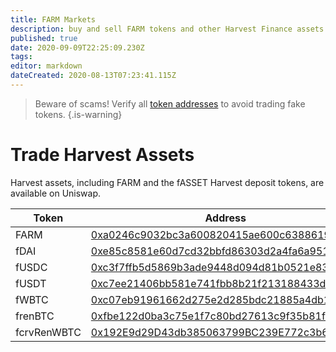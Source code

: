```yaml
---
title: FARM Markets
description: buy and sell FARM tokens and other Harvest Finance assets
published: true
date: 2020-09-09T22:25:09.230Z
tags: 
editor: markdown
dateCreated: 2020-08-13T07:23:41.115Z
---
```


> Beware of scams! Verify all [token addresses](https://github.com/harvest-finance/harvest) to avoid trading fake tokens.
{.is-warning}


# Trade Harvest Assets

Harvest assets, including FARM and the fASSET Harvest deposit tokens, are available on Uniswap.

| Token   | Address | Uniswap |
|---------|---------|---------|
| FARM    | [0xa0246c9032bc3a600820415ae600c6388619a14d][es-farm] | [buy][uni-buy-farm], [info][uni-info-farm]
| fDAI    | [0xe85c8581e60d7cd32bbfd86303d2a4fa6a951dac][es-fdai] | [buy][uni-buy-fdai], [info][uni-info-fdai]
| fUSDC   | [0xc3f7ffb5d5869b3ade9448d094d81b0521e8326f][es-fusdc] | [buy][uni-buy-fusdc], [info][uni-info-fusdc]
| fUSDT   | [0xc7ee21406bb581e741fbb8b21f213188433d9f2f][es-fusdt] | [buy][uni-buy-fusdt], [info][uni-info-fusdt]
| fWBTC   | [0xc07eb91961662d275e2d285bdc21885a4db136b0][es-fwbtc] | [buy][uni-buy-fwbtc], [info][uni-info-fwbtc]
| frenBTC | [0xfbe122d0ba3c75e1f7c80bd27613c9f35b81feec][es-frenbtc] | [buy][uni-buy-frenbtc], [info][uni-info-frenbtc]
| fcrvRenWBTC | [0x192E9d29D43db385063799BC239E772c3b6888F3][es-fcrvrenwbtc] | [buy][uni-buy-fcrvrenwbtc], [info][uni-info-fcrvrenwbtc]







[es-farm]: https://etherscan.io/token/0xa0246c9032bc3a600820415ae600c6388619a14d
[es-fdai]: https://etherscan.io/token/0xe85c8581e60d7cd32bbfd86303d2a4fa6a951dac
[es-fusdc]: https://etherscan.io/token/0xc3f7ffb5d5869b3ade9448d094d81b0521e8326f
[es-fusdt]: https://etherscan.io/token/0xc7ee21406bb581e741fbb8b21f213188433d9f2f
[es-fwbtc]: https://etherscan.io/token/0xc07eb91961662d275e2d285bdc21885a4db136b0
[es-frenbtc]: https://etherscan.io/token/0xfbe122d0ba3c75e1f7c80bd27613c9f35b81feec
[es-fcrvrenwbtc]: https://etherscan.io/token/0x192E9d29D43db385063799BC239E772c3b6888F3

[uni-buy-farm]: https://uniswap.exchange/swap?outputCurrency=0xa0246c9032bc3a600820415ae600c6388619a14d
[uni-buy-fdai]: https://uniswap.exchange/swap?outputCurrency=0xe85c8581e60d7cd32bbfd86303d2a4fa6a951dac
[uni-buy-fusdc]: https://uniswap.exchange/swap?outputCurrency=0xc3f7ffb5d5869b3ade9448d094d81b0521e8326f
[uni-buy-fusdt]: https://uniswap.exchange/swap?outputCurrency=0xc7ee21406bb581e741fbb8b21f213188433d9f2f
[uni-buy-fwbtc]: https://uniswap.exchange/swap?outputCurrency=0xc07eb91961662d275e2d285bdc21885a4db136b0
[uni-buy-frenbtc]: https://uniswap.exchange/swap?outputCurrency=0xfbe122d0ba3c75e1f7c80bd27613c9f35b81feec
[uni-buy-fcrvrenwbtc]: https://uniswap.exchange/swap?outputCurrency=0x192E9d29D43db385063799BC239E772c3b6888F3

[uni-info-farm]: https://uniswap.info/token/0xa0246c9032bc3a600820415ae600c6388619a14d
[uni-info-fdai]: https://uniswap.info/token/0xe85c8581e60d7cd32bbfd86303d2a4fa6a951dac
[uni-info-fusdc]: https://uniswap.info/token/0xc3f7ffb5d5869b3ade9448d094d81b0521e8326f
[uni-info-fusdt]: https://uniswap.info/token/0xc7ee21406bb581e741fbb8b21f213188433d9f2f
[uni-info-fwbtc]: https://uniswap.info/token/0xc07eb91961662d275e2d285bdc21885a4db136b0
[uni-info-frenbtc]: https://uniswap.info/token/0xfbe122d0ba3c75e1f7c80bd27613c9f35b81feec
[uni-info-fcrvrenwbtc]: https://uniswap.info/token/0x192E9d29D43db385063799BC239E772c3b6888F3







[es-pool-farm]: https://etherscan.io/address/0xae024F29C26D6f71Ec71658B1980189956B0546D
[es-pool-fdai]: https://etherscan.io/address/0xF9E5f9024c2f3f2908A1d0e7272861a767C9484b
[es-pool-fusdc]: https://etherscan.io/address/0xE1f9A3EE001a2EcC906E8de637DBf20BB2d44633
[es-pool-fusdt]: https://etherscan.io/address/0x5bd997039FFF16F653EF15D1428F2C791519f58d







